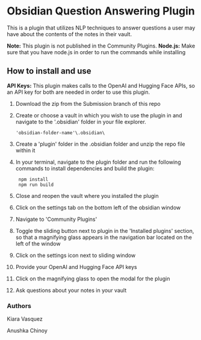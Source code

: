 # Obsidian Question Answering Plugin

This is a plugin that utilizes NLP techniques to answer questions a user may have about the contents of the notes in their vault. 


**Note:** This plugin is not published in the Community Plugins. 
**Node.js:** Make sure that you have node.js in order to run the commands while installing


## How to install and use
**API Keys:** This plugin makes calls to the OpenAI and Hugging Face APIs, so an API key for both are needed in order to use this plugin. 
1. Download the zip from the Submission branch of this repo
2. Create or choose a vault in which you wish to use the plugin in and navigate to the '.obsidian' folder in your file explorer.

       'obsidian-folder-name'\.obsidian\

3. Create a 'plugin' folder in the .obsidian folder and unzip the repo file within it 
4. In your terminal, navigate to the plugin folder and run the following commands to install dependencies and build the plugin:

        npm install 
        npm run build 

5. Close and reopen the vault where you installed the plugin
6. Click on the settings tab on the bottom left of the obsidian window
7. Navigate to 'Community Plugins'
8. Toggle the sliding button next to plugin in the 'Installed plugins' section, so that a magnifying glass appears in the navigation bar located on the left of the window
9. Click on the settings icon next to sliding window
10. Provide your OpenAI and Hugging Face API keys
11. Click on the magnifying glass to open the modal for the plugin 
12. Ask questions about your notes in your vault

### Authors 
Kiara Vasquez 

Anushka Chinoy